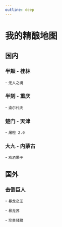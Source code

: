 ```yaml
---
outline: deep
---
```


# 我的精酿地图

## 国内

### 半颠 - 桂林

\- `无人之境`

### 半刻 - 重庆

\- `渝尔代夫`

### 楚门 - 天津

\- `屠橙 2.0`

### 大九 - 内蒙古

\- `劝酒果子`


## 国外

### 击倒巨人

\- `暴龙之王`

\- `暴龙苏`

\- `珍贵储藏`
